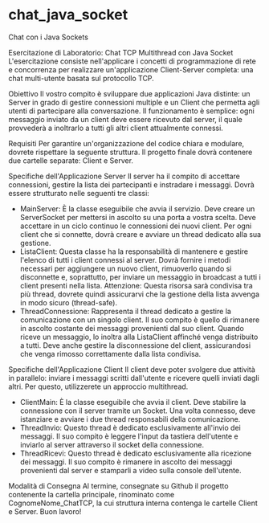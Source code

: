 # chat_java_socket
Chat con i Java Sockets

Esercitazione di Laboratorio: Chat TCP Multithread con Java Socket
L'esercitazione consiste nell'applicare i concetti di programmazione di rete e concorrenza per realizzare un'applicazione Client-Server completa: una chat multi-utente basata sul protocollo TCP.

Obiettivo
Il vostro compito è sviluppare due applicazioni Java distinte: un Server in grado di gestire connessioni multiple e un Client che permetta agli utenti di partecipare alla conversazione.
Il funzionamento è semplice: ogni messaggio inviato da un client deve essere ricevuto dal server, il quale provvederà a inoltrarlo a tutti gli altri client attualmente connessi.

Requisiti
Per garantire un'organizzazione del codice chiara e modulare, dovrete rispettare la seguente struttura. Il progetto finale dovrà contenere due cartelle separate: Client e Server.

Specifiche dell'Applicazione Server
Il server ha il compito di accettare connessioni, gestire la lista dei partecipanti e instradare i messaggi. Dovrà essere strutturato nelle seguenti tre classi:
- MainServer:
È la classe eseguibile che avvia il servizio.
Deve creare un ServerSocket per mettersi in ascolto su una porta a vostra scelta.
Deve accettare in un ciclo continuo le connessioni dei nuovi client. Per ogni client che si connette, dovrà creare e avviare un thread dedicato alla sua gestione.
- ListaClient:
Questa classe ha la responsabilità di mantenere e gestire l'elenco di tutti i client connessi al server.
Dovrà fornire i metodi necessari per aggiungere un nuovo client, rimuoverlo quando si disconnette e, soprattutto, per inviare un messaggio in broadcast a tutti i client presenti nella lista.
Attenzione: Questa risorsa sarà condivisa tra più thread, dovrete quindi assicurarvi che la gestione della lista avvenga in modo sicuro (thread-safe).
- ThreadConnessione:
Rappresenta il thread dedicato a gestire la comunicazione con un singolo client.
Il suo compito è quello di rimanere in ascolto costante dei messaggi provenienti dal suo client.
Quando riceve un messaggio, lo inoltra alla ListaClient affinché venga distribuito a tutti.
Deve anche gestire la disconnessione del client, assicurandosi che venga rimosso correttamente dalla lista condivisa.

Specifiche dell'Applicazione Client
Il client deve poter svolgere due attività in parallelo: inviare i messaggi scritti dall'utente e ricevere quelli inviati dagli altri. Per questo, utilizzerete un approccio multithread.
- ClientMain:
È la classe eseguibile che avvia il client.
Deve stabilire la connessione con il server tramite un Socket.
Una volta connesso, deve istanziare e avviare i due thread responsabili della comunicazione.
- ThreadInvio:
Questo thread è dedicato esclusivamente all'invio dei messaggi.
Il suo compito è leggere l'input da tastiera dell'utente e inviarlo al server attraverso il socket della connessione.
- ThreadRicevi:
Questo thread è dedicato esclusivamente alla ricezione dei messaggi.
Il suo compito è rimanere in ascolto dei messaggi provenienti dal server e stamparli a video sulla console dell'utente.

Modalità di Consegna
Al termine, consegnate su Github il progetto contenente la cartella principale, rinominato come CognomeNome_ChatTCP, la cui struttura interna contenga le cartelle Client e Server.
Buon lavoro!

